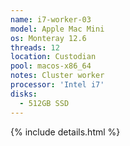 ```yaml
---
name: i7-worker-03
model: Apple Mac Mini
os: Monteray 12.6
threads: 12
location: Custodian
pool: macos-x86_64
notes: Cluster worker
processor: 'Intel i7'
disks:
  - 512GB SSD
---
```

{% include details.html %} 

